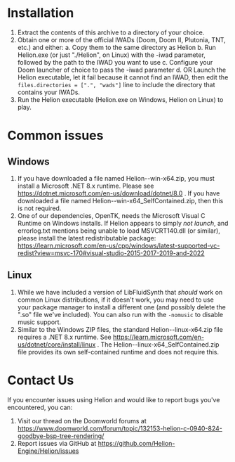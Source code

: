 # Installation

1. Extract the contents of this archive to a directory of your choice.
2. Obtain one or more of the official IWADs (Doom, Doom II, Plutonia, TNT, etc.) and either:
  a. Copy them to the same directory as Helion
  b. Run Helion.exe (or just "./Helion", on Linux) with the -iwad parameter, followed by the path to the IWAD you want to use
  c. Configure your Doom launcher of choice to pass the -iwad parameter
  d. OR Launch the Helion executable, let it fail because it cannot find an IWAD, then edit the `files.directories = [".", "wads"]` line to include the directory that contains your IWADs.
3. Run the Helion executable (Helion.exe on Windows, Helion on Linux) to play.

# Common issues

## Windows

1. If you have downloaded a file named Helion-<version>-win-x64.zip, you must install a Microsoft .NET 8.x runtime.  Please see https://dotnet.microsoft.com/en-us/download/dotnet/8.0 .  If you have downloaded a file named Helion-<version>-win-x64_SelfContained.zip, then this is not required.
2. One of our dependencies, OpenTK, needs the Microsoft Visual C Runtime on Windows installs.  If Helion appears to simply _not launch_, and errorlog.txt mentions being unable to load MSVCRT140.dll (or similar), please install the latest redistributable package: https://learn.microsoft.com/en-us/cpp/windows/latest-supported-vc-redist?view=msvc-170#visual-studio-2015-2017-2019-and-2022

## Linux

1.  While we have included a version of LibFluidSynth that _should_ work on common Linux distributions, if it doesn't work, you may need to use your package manager to install a different one (and possibly delete the ".so" file we've included).  You can also run with the `-nomusic` to disable music support.
2.  Similar to the Windows ZIP files, the standard Helion-<version>-linux-x64.zip file requires a .NET 8.x runtime.  See https://learn.microsoft.com/en-us/dotnet/core/install/linux .  The Helion-<version>-linux-x64_SelfContained.zip file provides its own self-contained runtime and does not require this.

# Contact Us

If you encounter issues using Helion and would like to report bugs you've encountered, you can:
1. Visit our thread on the Doomworld forums at https://www.doomworld.com/forum/topic/132153-helion-c-0940-824-goodbye-bsp-tree-rendering/
2. Report issues via GitHub at https://github.com/Helion-Engine/Helion/issues

